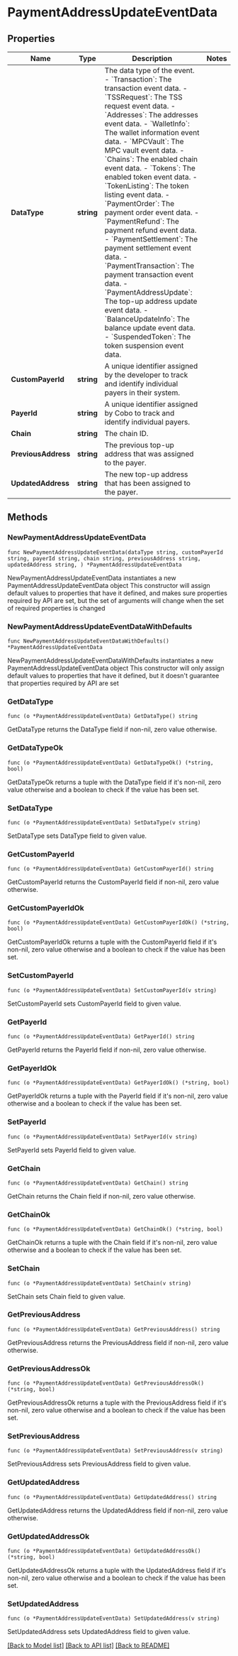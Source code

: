 # PaymentAddressUpdateEventData

## Properties

Name | Type | Description | Notes
------------ | ------------- | ------------- | -------------
**DataType** | **string** |  The data type of the event. - &#x60;Transaction&#x60;: The transaction event data. - &#x60;TSSRequest&#x60;: The TSS request event data. - &#x60;Addresses&#x60;: The addresses event data. - &#x60;WalletInfo&#x60;: The wallet information event data. - &#x60;MPCVault&#x60;: The MPC vault event data. - &#x60;Chains&#x60;: The enabled chain event data. - &#x60;Tokens&#x60;: The enabled token event data. - &#x60;TokenListing&#x60;: The token listing event data.        - &#x60;PaymentOrder&#x60;: The payment order event data. - &#x60;PaymentRefund&#x60;: The payment refund event data. - &#x60;PaymentSettlement&#x60;: The payment settlement event data. - &#x60;PaymentTransaction&#x60;: The payment transaction event data. - &#x60;PaymentAddressUpdate&#x60;: The top-up address update event data. - &#x60;BalanceUpdateInfo&#x60;: The balance update event data. - &#x60;SuspendedToken&#x60;: The token suspension event data. | 
**CustomPayerId** | **string** | A unique identifier assigned by the developer to track and identify individual payers in their system. | 
**PayerId** | **string** | A unique identifier assigned by Cobo to track and identify individual payers. | 
**Chain** | **string** | The chain ID. | 
**PreviousAddress** | **string** | The previous top-up address that was assigned to the payer. | 
**UpdatedAddress** | **string** | The new top-up address that has been assigned to the payer. | 

## Methods

### NewPaymentAddressUpdateEventData

`func NewPaymentAddressUpdateEventData(dataType string, customPayerId string, payerId string, chain string, previousAddress string, updatedAddress string, ) *PaymentAddressUpdateEventData`

NewPaymentAddressUpdateEventData instantiates a new PaymentAddressUpdateEventData object
This constructor will assign default values to properties that have it defined,
and makes sure properties required by API are set, but the set of arguments
will change when the set of required properties is changed

### NewPaymentAddressUpdateEventDataWithDefaults

`func NewPaymentAddressUpdateEventDataWithDefaults() *PaymentAddressUpdateEventData`

NewPaymentAddressUpdateEventDataWithDefaults instantiates a new PaymentAddressUpdateEventData object
This constructor will only assign default values to properties that have it defined,
but it doesn't guarantee that properties required by API are set

### GetDataType

`func (o *PaymentAddressUpdateEventData) GetDataType() string`

GetDataType returns the DataType field if non-nil, zero value otherwise.

### GetDataTypeOk

`func (o *PaymentAddressUpdateEventData) GetDataTypeOk() (*string, bool)`

GetDataTypeOk returns a tuple with the DataType field if it's non-nil, zero value otherwise
and a boolean to check if the value has been set.

### SetDataType

`func (o *PaymentAddressUpdateEventData) SetDataType(v string)`

SetDataType sets DataType field to given value.


### GetCustomPayerId

`func (o *PaymentAddressUpdateEventData) GetCustomPayerId() string`

GetCustomPayerId returns the CustomPayerId field if non-nil, zero value otherwise.

### GetCustomPayerIdOk

`func (o *PaymentAddressUpdateEventData) GetCustomPayerIdOk() (*string, bool)`

GetCustomPayerIdOk returns a tuple with the CustomPayerId field if it's non-nil, zero value otherwise
and a boolean to check if the value has been set.

### SetCustomPayerId

`func (o *PaymentAddressUpdateEventData) SetCustomPayerId(v string)`

SetCustomPayerId sets CustomPayerId field to given value.


### GetPayerId

`func (o *PaymentAddressUpdateEventData) GetPayerId() string`

GetPayerId returns the PayerId field if non-nil, zero value otherwise.

### GetPayerIdOk

`func (o *PaymentAddressUpdateEventData) GetPayerIdOk() (*string, bool)`

GetPayerIdOk returns a tuple with the PayerId field if it's non-nil, zero value otherwise
and a boolean to check if the value has been set.

### SetPayerId

`func (o *PaymentAddressUpdateEventData) SetPayerId(v string)`

SetPayerId sets PayerId field to given value.


### GetChain

`func (o *PaymentAddressUpdateEventData) GetChain() string`

GetChain returns the Chain field if non-nil, zero value otherwise.

### GetChainOk

`func (o *PaymentAddressUpdateEventData) GetChainOk() (*string, bool)`

GetChainOk returns a tuple with the Chain field if it's non-nil, zero value otherwise
and a boolean to check if the value has been set.

### SetChain

`func (o *PaymentAddressUpdateEventData) SetChain(v string)`

SetChain sets Chain field to given value.


### GetPreviousAddress

`func (o *PaymentAddressUpdateEventData) GetPreviousAddress() string`

GetPreviousAddress returns the PreviousAddress field if non-nil, zero value otherwise.

### GetPreviousAddressOk

`func (o *PaymentAddressUpdateEventData) GetPreviousAddressOk() (*string, bool)`

GetPreviousAddressOk returns a tuple with the PreviousAddress field if it's non-nil, zero value otherwise
and a boolean to check if the value has been set.

### SetPreviousAddress

`func (o *PaymentAddressUpdateEventData) SetPreviousAddress(v string)`

SetPreviousAddress sets PreviousAddress field to given value.


### GetUpdatedAddress

`func (o *PaymentAddressUpdateEventData) GetUpdatedAddress() string`

GetUpdatedAddress returns the UpdatedAddress field if non-nil, zero value otherwise.

### GetUpdatedAddressOk

`func (o *PaymentAddressUpdateEventData) GetUpdatedAddressOk() (*string, bool)`

GetUpdatedAddressOk returns a tuple with the UpdatedAddress field if it's non-nil, zero value otherwise
and a boolean to check if the value has been set.

### SetUpdatedAddress

`func (o *PaymentAddressUpdateEventData) SetUpdatedAddress(v string)`

SetUpdatedAddress sets UpdatedAddress field to given value.



[[Back to Model list]](../README.md#documentation-for-models) [[Back to API list]](../README.md#documentation-for-api-endpoints) [[Back to README]](../README.md)


